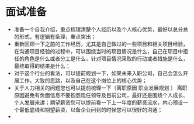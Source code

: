 # 面试准备

- 准备一个自我介绍，重点梳理清楚个人经历以及个人核心优势，最好以总分总的形式，有逻辑有条理，重点突出；
- 重新回顾一下之前的工作经历，尤其是自己做过的一些项目和相关项目经验，在沟通项目经验的过程中，可以围绕当时的项目情况是什么，自己在项目中担任的角色是什么或者分工是什么，针对项目情况采取的行动或者措施是什么，最终取得的结果是什么；
- 对于这个行业的看法，可以提前规划一下，如果未来入职公司，自己会怎么开展工作，大致的思路，以及自己在这个岗位上的核心优势； 
- 关于人力相关的问题您也可以提前梳理一下（离职原因 职业发展规划 ） 离职原因避免有负面信息不要抱怨现任领导及目前公司，最好还是围绕个人成长、个人发展来讲；期望薪资您可以提前看一下上一年度的薪资流水，内心预设一个最低底线和期望薪资，以备企业问到的时候您可以很好的沟通；
- 







